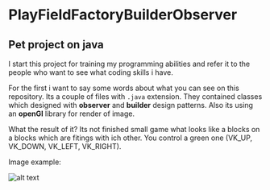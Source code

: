 # PlayFieldFactoryBuilderObserver

## Pet project on java

I start this project for training my programming abilities and refer it to the people who want to see what coding skills i have.

For the first i want to say some words about what you can see on this repository. Its a couple of files with `.java` extension. They contained classes which designed with **observer** and **builder** design patterns. Also its using an **openGl** library for render of image.

What the result of it? Its not finished small game what looks like a blocks on a blocks which are fitings with ich other. You control a green one (VK_UP, VK_DOWN, VK_LEFT, VK_RIGHT).

Image example:

![alt text](https://pp.vk.me/c629224/v629224103/11fb9/5QKy8P6BzrQ.jpg)
